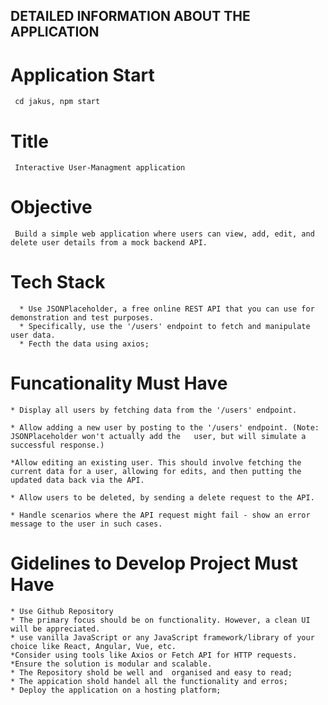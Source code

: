 ## DETAILED INFORMATION ABOUT THE APPLICATION 
  
  # Application Start 
     cd jakus, npm start 

  # Title 
     Interactive User-Managment application

  # Objective
     Build a simple web application where users can view, add, edit, and delete user details from a mock backend API.
    
  # Tech Stack 
      * Use JSONPlaceholder, a free online REST API that you can use for demonstration and test purposes.
      * Specifically, use the '/users' endpoint to fetch and manipulate user data.
      * Fecth the data using axios;
    
  # Funcationality Must Have 
    * Display all users by fetching data from the '/users' endpoint.

    * Allow adding a new user by posting to the '/users' endpoint. (Note: JSONPlaceholder won't actually add the   user, but will simulate a successful response.)

    *Allow editing an existing user. This should involve fetching the current data for a user, allowing for edits, and then putting the updated data back via the API.

    * Allow users to be deleted, by sending a delete request to the API.

    * Handle scenarios where the API request might fail - show an error message to the user in such cases.

  # Gidelines to Develop Project Must Have
    * Use Github Repository 
    * The primary focus should be on functionality. However, a clean UI will be appreciated.
    * use vanilla JavaScript or any JavaScript framework/library of your choice like React, Angular, Vue, etc.
    *Consider using tools like Axios or Fetch API for HTTP requests.
    *Ensure the solution is modular and scalable.
    * The Repository shold be well and  organised and easy to read;
    * The appication shold handel all the functionality and erros;
    * Deploy the application on a hosting platform;

